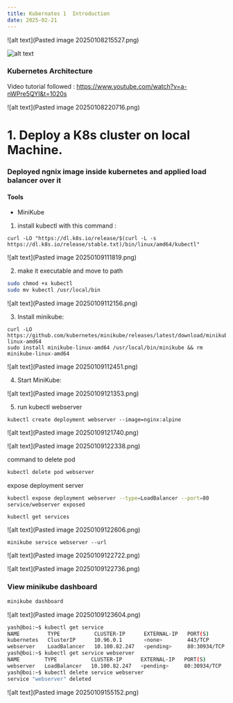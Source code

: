 ```yaml
---
title: Kubernates 1  Introduction
date: 2025-02-21
---
```


![alt text](Pasted image 20250108215527.png)

![alt text](image.png)
### Kubernetes Architecture 

Video tutorial followed  : https://www.youtube.com/watch?v=a-nWPre5QYI&t=1020s

![alt text](Pasted image 20250108220716.png)

# 1. Deploy a K8s cluster on local Machine.

### Deployed ngnix image inside kubernetes and applied load balancer over it 

#### Tools 
- MiniKube

1. install kubectl with this command : 

```
curl -LO "https://dl.k8s.io/release/$(curl -L -s https://dl.k8s.io/release/stable.txt)/bin/linux/amd64/kubectl"
```

![alt text](Pasted image 20250109111819.png)

2. make it executable and move to path

```bash
sudo chmod +x kubectl
sudo mv kubectl /usr/local/bin
```

![alt text](Pasted image 20250109112156.png)

3. Install minikube:

```shell
curl -LO https://github.com/kubernetes/minikube/releases/latest/download/minikube-linux-amd64
sudo install minikube-linux-amd64 /usr/local/bin/minikube && rm minikube-linux-amd64
```

![alt text](Pasted image 20250109112451.png)


4. Start MiniKube:

![alt text](Pasted image 20250109121353.png)

5. run kubectl webserver
```
kubectl create deployment webserver --image=nginx:alpine
```

![alt text](Pasted image 20250109121740.png)

![alt text](Pasted image 20250109122338.png)

command to  delete pod

```bash
kubectl delete pod webserver
```


expose deployment server

```bash
kubectl expose deployment webserver --type=LoadBalancer --port=80
service/webserver exposed
```

```
kubectl get services
```

![alt text](Pasted image 20250109122606.png)

```
minikube service webserver --url
```

![alt text](Pasted image 20250109122722.png)

![alt text](Pasted image 20250109122736.png)


### View minikube dashboard

```bash
minikube dashboard
```

![alt text](Pasted image 20250109123604.png)


```bash
yash@boi:~$ kubectl get service
NAME         TYPE           CLUSTER-IP      EXTERNAL-IP   PORT(S)        AGE
kubernetes   ClusterIP      10.96.0.1       <none>        443/TCP        26m
webserver    LoadBalancer   10.100.82.247   <pending>     80:30934/TCP   15m
yash@boi:~$ kubectl get service webserver
NAME        TYPE           CLUSTER-IP      EXTERNAL-IP   PORT(S)        AGE
webserver   LoadBalancer   10.100.82.247   <pending>     80:30934/TCP   15m
yash@boi:~$ kubectl delete service webserver
service "webserver" deleted
```

![alt text](Pasted image 20250109155152.png)